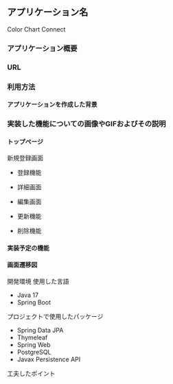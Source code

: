 ## アプリケーション名
Color Chart Connect

### アプリケーション概要


### URL


### 利用方法
#### アプリケーションを作成した背景


### 実装した機能についての画像やGIFおよびその説明
#### トップページ


新規登録画面
- 登録機能

- 詳細画面

- 編集画面

- 更新機能

- 削除機能

#### 実装予定の機能

#### 画面遷移図


開発環境
使用した言語
- Java 17
- Spring Boot

プロジェクトで使用したパッケージ
- Spring Data JPA
- Thymeleaf
- Spring Web
- PostgreSQL
- Javax Persistence API
  
工夫したポイント
